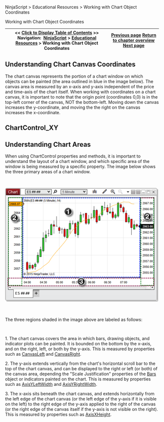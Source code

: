 ﻿


NinjaScript \> Educational Resources \> Working with Chart Object Coordinates






















Working with Chart Object Coordinates







| \<\< [Click to Display Table of Contents](working_with_chart_object_coordinates.md) \>\> **Navigation:**     [NinjaScript](ninjascript.md) \> [Educational Resources](educational_resources.md) \> Working with Chart Object Coordinates | [Previous page](working_with_brushes.md) [Return to chapter overview](educational_resources.md) [Next page](working_with_pixel_coordinates.md) |
| --- | --- |











## Understanding Chart Canvas Coordinates


The chart canvas represents the portion of a chart window on which objects can be painted (the area outlined in blue in the image below). The canvas area is measured by an x\-axis and y\-axis independent of the price and time\-axis of the chart itself. When working with coordinates on a chart canvas, it is important to note that the origin point (coordinates 0,0\) is in the top\-left corner of the canvas, NOT the bottom\-left. Moving down the canvas increases the y\-coordinate, and moving the the right on the canvas increases the x\-coordinate.


## 


## ChartControl_XY


## 


## 


## Understanding Chart Areas


When using ChartControl properties and methods, it is important to understand the layout of a chart window, and which specific area of the window is being measured by a specific property. The image below shows the three primary areas of a chart window.


 


![ChartControl_Measurements](chartcontrol_measurements.png)


 


The three regions shaded in the image above are labeled as follows:


 


1\. The chart canvas covers the area in which bars, drawing objects, and indicator plots can be painted. It is bounded on the bottom by the x\-axis, and on the right, left, or both by the y\-axis. This is measured by properties such as [CanvasLeft](canvasleft.md) and [CanvasRight](canvasright.md).


2\. The y\-axis extends vertically from the chart's horizontal scroll bar to the top of the chart canvas, and can be displayed to the right or left (or both) of the canvas area, depending the "Scale Justification" properties of the [Bars](bars.md) object or indicators painted on the chart. This is measured by properties such as [AxisYLeftWidth](axisyleftwidth.md) and [AxisYRightWidth](axisyrightwidth.md).


3\. The x\-axis sits beneath the chart canvas, and extends horizontally from the left edge of the chart canvas (or the left edge of the y\-axis if it is visible on the left) to the right edge of the y\-axis applied to the right of the canvas (or the right edge of the canvas itself if the y\-axis is not visible on the right). This is measured by properties such as [AxisXHeight](axisxheight.md).








